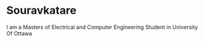 # Souravkatare
I am a Masters of Electrical and Computer Engineering Student in University Of Ottawa
